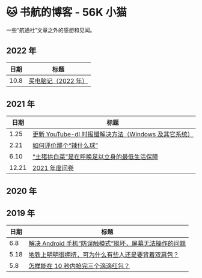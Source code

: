 # 🐱 书航的博客 - 56K 小猫

一些“航通社”文章之外的感想和见闻。

## 2022 年

| 日期 | 标题                                   |
| ---- | -------------------------------------- |
| 10.8 | [买电脑记（2022 年）](/blog/2022/1008) |

## 2021 年

| 日期  | 标题                                                         |
| ----- | ------------------------------------------------------------ |
| 1.25  | [更新 YouTube-dl 时报错解决方法（Windows 及其它系统）](/blog/2021/0125) |
| 2.21  | [如何评价那个“辣什么球”](/blog/2021/0221)                    |
| 6.10  | [“土猪拱白菜”是在呼唤足以立身的最低生活保障](/blog/2021/0610) |
| 12.21 | [2021 年度问卷](/blog/2021/1221)                             |

## 2020 年

## 2019 年

| 日期 | 标题                                                         |
| ---- | ------------------------------------------------------------ |
| 6.8  | [解决 Android 手机“防误触模式”损坏，屏幕无法操作的问题](/blog/2019/0608) |
| 5.18 | [地铁上明明很拥挤，可为什么有些人还是要背着双肩包？](/blog/2019/0518) |
| 5.8  | [怎样能在 10 秒内抢完三个滴滴红包？](/blog/2019/0508)        |

